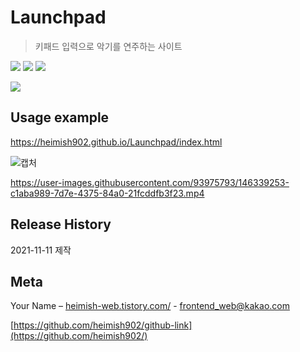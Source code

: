 # Launchpad
> 키패드 입력으로 악기를 연주하는 사이트

<img src="https://img.shields.io/badge/-HTML5-E34F26?style=flat&logo=HTML5" /> <img src="https://img.shields.io/badge/-CSS3-1572B6?style=flat&logo=CSS3" /> <img src="https://img.shields.io/badge/-jQuery-0769AD?style=flat&logo=jQuery" />


![](header.png)

## Usage example
https://heimish902.github.io/Launchpad/index.html

![캡처](https://user-images.githubusercontent.com/93975793/146338440-1ff86d94-c68d-4d1e-a8c0-7bf3f35d192b.PNG)


https://user-images.githubusercontent.com/93975793/146339253-c1aba989-7d7e-4375-84a0-21fcddfb3f23.mp4


## Release History

2021-11-11 제작

## Meta

Your Name – [heimish-web.tistory.com/](https://heimish-web.tistory.com/) - frontend_web@kakao.com

[https://github.com/heimish902/github-link](https://github.com/heimish902/)
